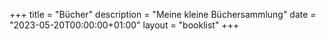 +++
title       = "Bücher"
description = "Meine kleine Büchersammlung"
date        = "2023-05-20T00:00:00+01:00"
layout      = "booklist"
+++
